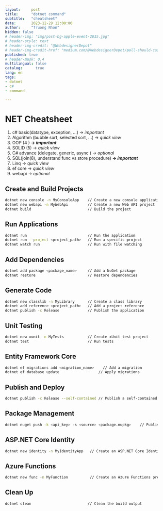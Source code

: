```yaml
---
layout:     post
title:      "dotnet command"
subtitle:   "cheatsheet"
date:       2023-12-29 12:00:00
author:     "Truong Nhon"
hidden: false
# header-img: "img/post-bg-apple-event-2015.jpg"
# header-style: text
# header-img-credit: "@WebdesignerDepot"
# header-img-credit-href: "medium.com/@WebdesignerDepot/poll-should-css-become-more-like-a-programming-language-c74eb26a4270"
published: true
# header-mask: 0.4
multilingual: false
catalog:      true
lang: en
tags:
- dotnet
- c#
- command

---
```


# NET Cheatsheet

1. c# basic(datatype, exception, ...) -> *important*
2. Algorithm (bubble sort, selected sort, ...) -> *quick view*
3. OOP (4 ) **-> *important***
4. SOLID (5)  -> *quick view*
5. C# advance (delegate, generic, async ) -> *optional*
6. SQL(join(8), understand func vs store procedure) **-> *important***
7. Linq  -> *quick view*
8. ef core  -> *quick view*
9. webapi -> *optional*

## Create and Build Projects

```bash
dotnet new console -n MyConsoleApp    // Create a new console application
dotnet new webapi -n MyWebApi         // Create a new Web API project
dotnet build                          // Build the project
```

## Run Applications

```bash
dotnet run                            // Run the application
dotnet run --project <project_path>   // Run a specific project
dotnet watch run                      // Run with file watching
```

## Add Dependencies

```bash
dotnet add package <package_name>     // Add a NuGet package
dotnet restore                        // Restore dependencies
```

## Generate Code

```bash
dotnet new classlib -n MyLibrary      // Create a class library
dotnet add reference <project_path>   // Add a project reference
dotnet publish -c Release             // Publish the application
```

## Unit Testing

```bash
dotnet new xunit -n MyTests           // Create xUnit test project
dotnet test                           // Run tests
```

## Entity Framework Core

```bash
dotnet ef migrations add <migration_name>    // Add a migration
dotnet ef database update                  // Apply migrations
```

## Publish and Deploy

```bash
dotnet publish -c Release --self-contained // Publish a self-contained application
```

## Package Management

```bash
dotnet nuget push -k <api_key> -s <source> <package.nupkg>    // Publish a NuGet package
```

## ASP.NET Core Identity

```bash
dotnet new identity -n MyIdentityApp   // Create an ASP.NET Core Identity project

```

## Azure Functions

```bash
dotnet new func -n MyFunction          // Create an Azure Functions project
```

## Clean Up

```bash
dotnet clean                          // Clean the build output
```
